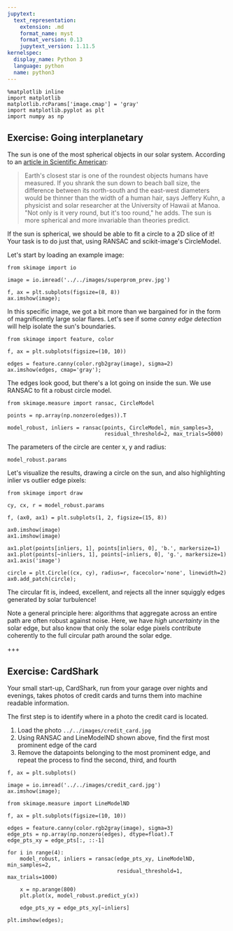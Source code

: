 ```yaml
---
jupytext:
  text_representation:
    extension: .md
    format_name: myst
    format_version: 0.13
    jupytext_version: 1.11.5
kernelspec:
  display_name: Python 3
  language: python
  name: python3
---
```


```{code-cell} ipython3
%matplotlib inline
import matplotlib
matplotlib.rcParams['image.cmap'] = 'gray'
import matplotlib.pyplot as plt
import numpy as np
```

## Exercise: Going interplanetary

The sun is one of the most spherical objects in our solar system.
According to an [article in Scientific American](http://www.scientificamerican.com/gallery/well-rounded-sun-stays-nearly-spherical-even-when-it-freaks-out/):

> Earth's closest star is one of the roundest objects humans have
> measured. If you shrank the sun down to beach ball size, the
> difference between its north-south and the east-west diameters would
> be thinner than the width of a human hair, says Jeffery Kuhn, a
> physicist and solar researcher at the University of Hawaii at
> Manoa. "Not only is it very round, but it's too round," he adds. The
> sun is more spherical and more invariable than theories predict.

If the sun is spherical, we should be able to fit a circle to a 2D
slice of it!  Your task is to do just that, using RANSAC and scikit-image's CircleModel.

Let's start by loading an example image:

```{code-cell} ipython3
from skimage import io

image = io.imread('../../images/superprom_prev.jpg')

f, ax = plt.subplots(figsize=(8, 8))
ax.imshow(image);
```

In this specific image, we got a bit more than we bargained for in the
form of magnificently large solar flares.  Let's see if some *canny
edge detection* will help isolate the sun's boundaries.

```{code-cell} ipython3
from skimage import feature, color

f, ax = plt.subplots(figsize=(10, 10))

edges = feature.canny(color.rgb2gray(image), sigma=2)
ax.imshow(edges, cmap='gray');
```

The edges look good, but there's a lot going on inside the sun.  We
use RANSAC to fit a robust circle model.

```{code-cell} ipython3
from skimage.measure import ransac, CircleModel

points = np.array(np.nonzero(edges)).T

model_robust, inliers = ransac(points, CircleModel, min_samples=3,
                               residual_threshold=2, max_trials=5000)
```

The parameters of the circle are center x, y and radius:

```{code-cell} ipython3
model_robust.params
```

Let's visualize the results, drawing a circle on the sun, and also
highlighting inlier vs outlier edge pixels:

```{code-cell} ipython3
from skimage import draw

cy, cx, r = model_robust.params

f, (ax0, ax1) = plt.subplots(1, 2, figsize=(15, 8))

ax0.imshow(image)
ax1.imshow(image)

ax1.plot(points[inliers, 1], points[inliers, 0], 'b.', markersize=1)
ax1.plot(points[~inliers, 1], points[~inliers, 0], 'g.', markersize=1)
ax1.axis('image')

circle = plt.Circle((cx, cy), radius=r, facecolor='none', linewidth=2)
ax0.add_patch(circle);
```

The circular fit is, indeed, excellent, and rejects all the inner
squiggly edges generated by solar turbulence!

Note a general principle here: algorithms that aggregate across an
entire path are often robust against noise.  Here, we have *high
uncertainty* in the solar edge, but also know that only the solar edge
pixels contribute coherently to the full circular path around the
solar edge.

+++

## Exercise: CardShark

Your small start-up, CardShark, run from your garage over nights and
evenings, takes photos of credit cards and turns them into machine
readable information.

The first step is to identify where in a photo the credit card is
located.

1. Load the photo `../../images/credit_card.jpg`
2. Using RANSAC and LineModelND shown above, find the first most
   prominent edge of the card
3. Remove the datapoints belonging to the most prominent edge, and
   repeat the process to find the second, third, and fourth

```{code-cell} ipython3
f, ax = plt.subplots()

image = io.imread('../../images/credit_card.jpg')
ax.imshow(image);
```

```{code-cell} ipython3
from skimage.measure import LineModelND

f, ax = plt.subplots(figsize=(10, 10))

edges = feature.canny(color.rgb2gray(image), sigma=3)
edge_pts = np.array(np.nonzero(edges), dtype=float).T
edge_pts_xy = edge_pts[:, ::-1]

for i in range(4):
    model_robust, inliers = ransac(edge_pts_xy, LineModelND, min_samples=2,
                                   residual_threshold=1, max_trials=1000)

    x = np.arange(800)
    plt.plot(x, model_robust.predict_y(x))

    edge_pts_xy = edge_pts_xy[~inliers]

plt.imshow(edges);
```
